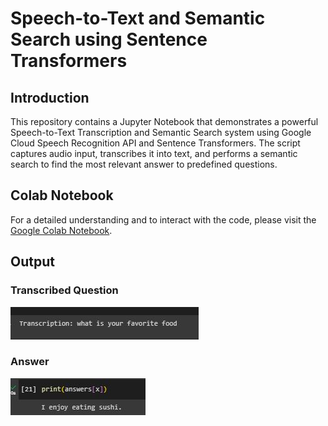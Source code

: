 # Speech-to-Text and Semantic Search using Sentence Transformers

## Introduction

This repository contains a Jupyter Notebook that demonstrates a powerful Speech-to-Text Transcription and Semantic Search system using Google Cloud Speech Recognition API and Sentence Transformers. The script captures audio input, transcribes it into text, and performs a semantic search to find the most relevant answer to predefined questions.

## Colab Notebook

For a detailed understanding and to interact with the code, please visit the [Google Colab Notebook](https://colab.research.google.com/drive/1wP-X5V29JgSf7gyI-Z8S5pbojTCIejoL?usp=sharing).

## Output

### Transcribed Question
![Transcribed Question](/transcribed.JPG)

### Answer
![Answer](/answer.JPG)
